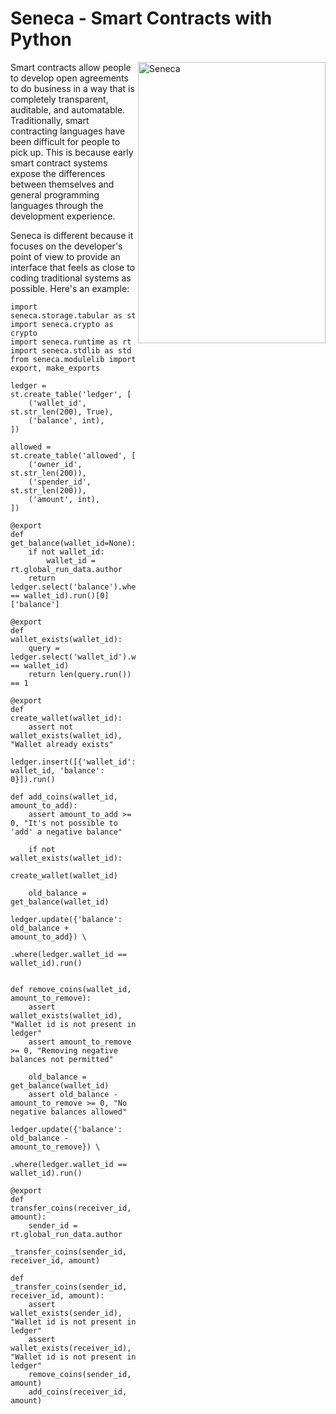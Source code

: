 # Seneca - Smart Contracts with Python

<img src="https://github.com/Lamden/seneca/raw/master/seneca.jpg" align="right"
     title="Seneca" width="300" height="450">

Smart contracts allow people to develop open agreements to do business in a way that is completely transparent, auditable, and automatable. Traditionally, smart contracting languages have been difficult for people to pick up. This is because early smart contract systems expose the differences between themselves and general programming languages through the development experience.

Seneca is different because it focuses on the developer's point of view to provide an interface that feels as close to coding traditional systems as possible. Here's an example:

```
import seneca.storage.tabular as st
import seneca.crypto as crypto
import seneca.runtime as rt
import seneca.stdlib as std
from seneca.modulelib import export, make_exports

ledger = st.create_table('ledger', [
    ('wallet_id', st.str_len(200), True),
    ('balance', int),
])

allowed = st.create_table('allowed', [
    ('owner_id', st.str_len(200)),
    ('spender_id', st.str_len(200)),
    ('amount', int),
])

@export
def get_balance(wallet_id=None):
    if not wallet_id:
        wallet_id = rt.global_run_data.author
    return ledger.select('balance').where(ledger.wallet_id == wallet_id).run()[0]['balance']

@export
def wallet_exists(wallet_id):
    query = ledger.select('wallet_id').where(ledger.wallet_id == wallet_id)
    return len(query.run()) == 1

@export
def create_wallet(wallet_id):
    assert not wallet_exists(wallet_id), "Wallet already exists"
    ledger.insert([{'wallet_id': wallet_id, 'balance': 0}]).run()

def add_coins(wallet_id, amount_to_add):
    assert amount_to_add >= 0, "It's not possible to 'add' a negative balance"

    if not wallet_exists(wallet_id):
        create_wallet(wallet_id)

    old_balance = get_balance(wallet_id)
    ledger.update({'balance': old_balance + amount_to_add}) \
        .where(ledger.wallet_id == wallet_id).run()


def remove_coins(wallet_id, amount_to_remove):
    assert wallet_exists(wallet_id), "Wallet id is not present in ledger"
    assert amount_to_remove >= 0, "Removing negative balances not permitted"

    old_balance = get_balance(wallet_id)
    assert old_balance - amount_to_remove >= 0, "No negative balances allowed"
    ledger.update({'balance': old_balance - amount_to_remove}) \
        .where(ledger.wallet_id == wallet_id).run()

@export
def transfer_coins(receiver_id, amount):
    sender_id = rt.global_run_data.author
    _transfer_coins(sender_id, receiver_id, amount)

def _transfer_coins(sender_id, receiver_id, amount):
    assert wallet_exists(sender_id), "Wallet id is not present in ledger"
    assert wallet_exists(receiver_id), "Wallet id is not present in ledger"
    remove_coins(sender_id, amount)
    add_coins(receiver_id, amount)
```
